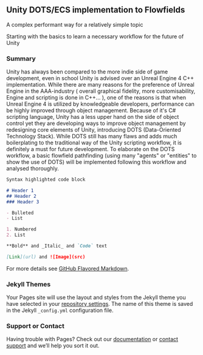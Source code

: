 ## Unity DOTS/ECS implementation to Flowfields

A complex performant way for a relatively simple topic

Starting with the basics to learn a necessary workflow for the future of Unity

### Summary

Unity has always been compared to the more indie side of game development, even in school Unity is advised over an Unreal Engine 4 C++ implementation.
While there are many reasons for the preference of Unreal Engine in the AAA-industry ( overall graphical fidelity, more customisability, Engine and scripting is done in C++... ), one of the reasons is that when Unreal Engine 4 is utilized by knowledgeable developers, performance can be highly improved through object management.
Because of it's C# scripting language, Unity has a less upper hand on the side of object control yet they are developing ways to improve object management by redesigning core elements of Unity, introducing DOTS (Data-Oriented Technology Stack). While DOTS still has many flaws and adds much boilerplating to the traditional way of the Unity scripting workflow, it is definitely a must for future development. To elaborate on the DOTS workflow, a basic flowfield pathfinding (using many "agents" or "entities" to show the use of DOTS) will be implemented following this workflow and analysed thoroughly. 

```markdown
Syntax highlighted code block

# Header 1
## Header 2
### Header 3

- Bulleted
- List

1. Numbered
2. List

**Bold** and _Italic_ and `Code` text

[Link](url) and ![Image](src)
```

For more details see [GitHub Flavored Markdown](https://guides.github.com/features/mastering-markdown/).

### Jekyll Themes

Your Pages site will use the layout and styles from the Jekyll theme you have selected in your [repository settings](https://github.com/Bhabiji/VR_DOTS_FlowFields/settings). The name of this theme is saved in the Jekyll `_config.yml` configuration file.

### Support or Contact

Having trouble with Pages? Check out our [documentation](https://docs.github.com/categories/github-pages-basics/) or [contact support](https://github.com/contact) and we’ll help you sort it out.
